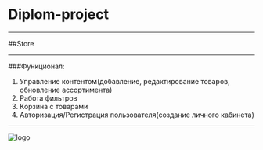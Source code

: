 # **Diplom-project**
____
##Store
____
###Функционал:
1. Управление контентом(добавление, редактирование товаров, обновление ассортимента)
2. Работа фильтров
3. Корзина с товарами
4. Авторизация/Регистрация пользователя(создание личного кабинета)
____
![logo](https://logo.com/image-cdn/images/kts928pd/production/6f1c54749cad1db6898eee759e698280b0cc80d3-393x389.png?w=1080&q=72)